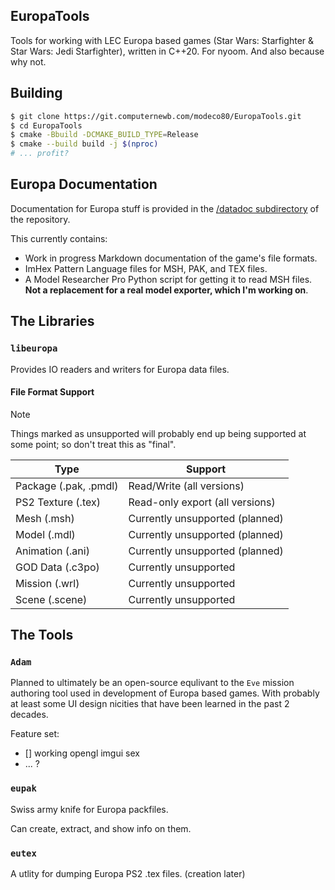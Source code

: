 ## EuropaTools

Tools for working with LEC Europa based games (Star Wars: Starfighter & Star Wars: Jedi Starfighter), written in C++20. For nyoom. And also because why not.

## Building

```bash
$ git clone https://git.computernewb.com/modeco80/EuropaTools.git
$ cd EuropaTools
$ cmake -Bbuild -DCMAKE_BUILD_TYPE=Release
$ cmake --build build -j $(nproc)
# ... profit?
```

## Europa Documentation

Documentation for Europa stuff is provided in the [/datadoc subdirectory](https://git.computernewb.com/modeco80/EuropaTools/src/branch/master/datadoc) of the repository.

This currently contains:

- Work in progress Markdown documentation of the game's file formats.
- ImHex Pattern Language files for MSH, PAK, and TEX files.
- A Model Researcher Pro Python script for getting it to read MSH files. **Not a replacement for a real model exporter, which I'm working on**.

## The Libraries

### `libeuropa`

Provides IO readers and writers for Europa data files.

#### File Format Support

> [!NOTE]  
> Things marked as unsupported will probably end up being supported at some point; so don't treat this as "final".

| Type                  | Support                         |
| --------------------- | ------------------------------- |
| Package (.pak, .pmdl) | Read/Write (all versions)       |
| PS2 Texture (.tex)    | Read-only export (all versions) |
| Mesh (.msh)           | Currently unsupported (planned) |
| Model (.mdl)          | Currently unsupported (planned) |
| Animation (.ani)      | Currently unsupported (planned) |
| GOD Data (.c3po)      | Currently unsupported           |
| Mission (.wrl)        | Currently unsupported           |
| Scene (.scene)        | Currently unsupported           |

## The Tools

### `Adam`

Planned to ultimately be an open-source equlivant to the `Eve` mission authoring tool used in development of Europa based games. With probably at least some UI design nicities that have been learned in the past 2 decades.

Feature set:

- [] working opengl imgui sex
- ... ?

### `eupak`

Swiss army knife for Europa packfiles.

Can create, extract, and show info on them.

### `eutex`

A utlity for dumping Europa PS2 .tex files. (creation later)
